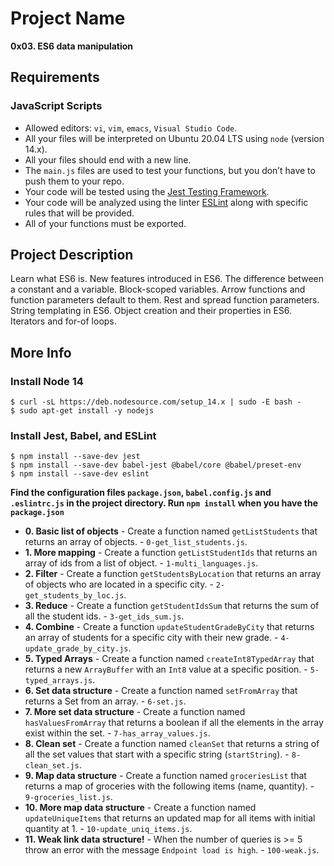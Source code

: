 # Project Name
**0x03. ES6 data manipulation**
##  Requirements

### JavaScript Scripts
*   Allowed editors: `vi`, `vim`, `emacs`, `Visual Studio Code`.
*   All your files will be interpreted on Ubuntu 20.04 LTS using `node` (version 14.x).
*   All your files should end with a new line.
*   The `main.js` files are used to test your functions, but you don’t have to push them to your repo.
*   Your code will be tested using the [Jest Testing Framework](https://jestjs.io/).
*   Your code will be analyzed using the linter [ESLint](https://eslint.org/) along with specific rules that will be provided.
*   All of your functions must be exported.

## Project Description
Learn what ES6 is.
New features introduced in ES6.
The difference between a constant and a variable.
Block-scoped variables.
Arrow functions and function parameters default to them.
Rest and spread function parameters.
String templating in ES6.
Object creation and their properties in ES6.
Iterators and for-of loops.

## More Info
### Install Node 14
```
$ curl -sL https://deb.nodesource.com/setup_14.x | sudo -E bash -
$ sudo apt-get install -y nodejs
```

### Install Jest, Babel, and ESLint
```
$ npm install --save-dev jest
$ npm install --save-dev babel-jest @babel/core @babel/preset-env
$ npm install --save-dev eslint
```

**Find the configuration files `package.json`, `babel.config.js` and `.eslintrc.js` in the project directory. Run `npm install` when you have the `package.json`**


* **0. Basic list of objects** - Create a function named `getListStudents` that returns an array of objects. - `0-get_list_students.js`.
* **1. More mapping** - Create a function `getListStudentIds` that returns an array of ids from a list of object. - `1-multi_languages.js`.
* **2. Filter** - Create a function `getStudentsByLocation` that returns an array of objects who are located in a specific city. - `2-get_students_by_loc.js`.
* **3. Reduce** - Create a function `getStudentIdsSum` that returns the sum of all the student ids. - `3-get_ids_sum.js`.
* **4. Combine** - Create a function `updateStudentGradeByCity` that returns an array of students for a specific city with their new grade. - `4-update_grade_by_city.js`.
* **5. Typed Arrays** - Create a function named `createInt8TypedArray` that returns a new `ArrayBuffer` with an `Int8` value at a specific position. - `5-typed_arrays.js`.
* **6. Set data structure** - Create a function named `setFromArray` that returns a Set from an array. - `6-set.js`.
* **7. More set data structure** - Create a function named `hasValuesFromArray` that returns a boolean if all the elements in the array exist within the set. - `7-has_array_values.js`.
* **8. Clean set** - Create a function named `cleanSet` that returns a string of all the set values that start with a specific string (`startString`). - `8-clean_set.js`.
* **9. Map data structure** - Create a function named `groceriesList` that returns a map of groceries with the following items (name, quantity). - `9-groceries_list.js`.
* **10. More map data structure** - Create a function named `updateUniqueItems` that returns an updated map for all items with initial quantity at 1. - `10-update_uniq_items.js`.
* **11. Weak link data structure!** - When the number of queries is >= 5 throw an error with the message `Endpoint load is high`. - `100-weak.js`.
